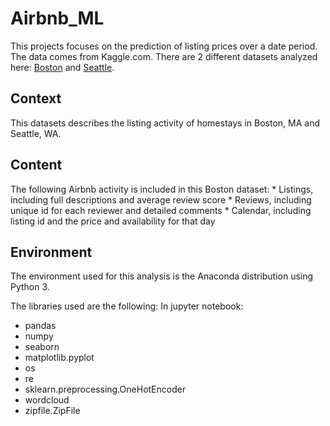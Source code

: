 # Airbnb_ML

This projects focuses on the prediction of listing prices over a date period. The data comes from Kaggle.com. There are 2 different datasets analyzed here: [Boston](https://www.kaggle.com/airbnb/boston) and [Seattle](https://www.kaggle.com/airbnb/seattle/data). 

## Context
This datasets describes the listing activity of homestays in Boston, MA and Seattle, WA.

## Content
The following Airbnb activity is included in this Boston dataset: 
    * Listings, including full descriptions and average review score 
    * Reviews, including unique id for each reviewer and detailed comments 
    * Calendar, including listing id and the price and availability for that day
    
    
## Environment
The environment used for this analysis is the Anaconda distribution using Python 3. 

The libraries used are the following:
In jupyter notebook:
* pandas
* numpy
* seaborn
* matplotlib.pyplot
* os
* re
* sklearn.preprocessing.OneHotEncoder
* wordcloud
* zipfile.ZipFile

